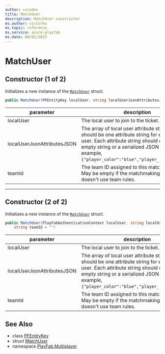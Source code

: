 ```yaml
---
author: vicodex
title: MatchUser
description: MatchUser constructor
ms.author: victorku
ms.topic: reference
ms.service: azure-playfab
ms.date: 08/02/2023
---
```


# MatchUser

## Constructor (1 of 2)

Initializes a new instance of the [`MatchUser`](../MatchUser.md) struct.

```csharp
public MatchUser(PFEntityKey localUser, string localUserJsonAttributesJSON, string teamId = "")
```

| parameter | description |
| --- | --- |
| localUser | The local user to join to the ticket. |
| localUserJsonAttributesJSON | The array of local user attribute strings. There should be one attribute string for each local user. Each attribute string should either be an empty string or a serialized JSON object. For example, `{"player_color":"blue","player_role":"tank"}`. |
| teamId | The team ID assigned to this match member. May be empty if the matchmaking queue doesn't use team rules. |

---

## Constructor (2 of 2)

Initializes a new instance of the [`MatchUser`](../MatchUser.md) struct.

```csharp
public MatchUser(PlayFabAuthenticationContext localUser, string localUserJsonAttributesJSON, 
    string teamId = "")
```

| parameter | description |
| --- | --- |
| localUser | The local user to join to the ticket. |
| localUserJsonAttributesJSON | The array of local user attribute strings. There should be one attribute string for each local user. Each attribute string should either be an empty string or a serialized JSON object. For example, `{"player_color":"blue","player_role":"tank"}`. |
| teamId | The team ID assigned to this match member. May be empty if the matchmaking queue doesn't use team rules. |

## See Also

* class [PFEntityKey](../PFEntityKey.md)
* struct [MatchUser](../MatchUser.md)
* namespace [PlayFab.Multiplayer](../../PlayFabMultiplayerSDK.md)

